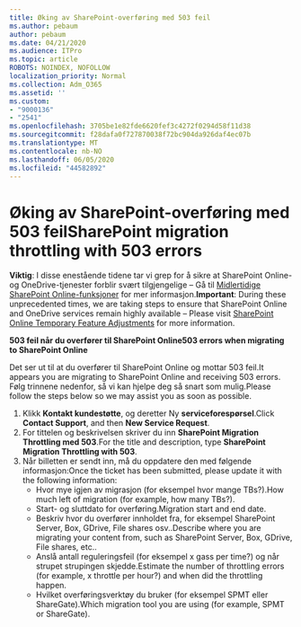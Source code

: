 ```yaml
---
title: Øking av SharePoint-overføring med 503 feil
ms.author: pebaum
author: pebaum
ms.date: 04/21/2020
ms.audience: ITPro
ms.topic: article
ROBOTS: NOINDEX, NOFOLLOW
localization_priority: Normal
ms.collection: Adm_O365
ms.assetid: ''
ms.custom:
- "9000136"
- "2541"
ms.openlocfilehash: 3705be1e82fde6620fef3c4272f0294d58f11d38
ms.sourcegitcommit: f28dafa0f727870038f72bc904da926daf4ec07b
ms.translationtype: MT
ms.contentlocale: nb-NO
ms.lasthandoff: 06/05/2020
ms.locfileid: "44582892"
---
```

# <a name="sharepoint-migration-throttling-with-503-errors"></a><span data-ttu-id="e8817-102">Øking av SharePoint-overføring med 503 feil</span><span class="sxs-lookup"><span data-stu-id="e8817-102">SharePoint migration throttling with 503 errors</span></span>

<span data-ttu-id="e8817-103">**Viktig**: I disse enestående tidene tar vi grep for å sikre at SharePoint Online-og OneDrive-tjenester forblir svært tilgjengelige – Gå til [Midlertidige SharePoint Online-funksjoner](https://aka.ms/ODSPAdjustments) for mer informasjon.</span><span class="sxs-lookup"><span data-stu-id="e8817-103">**Important**: During these unprecedented times, we are taking steps to ensure that SharePoint Online and OneDrive services remain highly available – Please visit [SharePoint Online Temporary Feature Adjustments](https://aka.ms/ODSPAdjustments) for more information.</span></span>

<span data-ttu-id="e8817-104">**503 feil når du overfører til SharePoint Online**</span><span class="sxs-lookup"><span data-stu-id="e8817-104">**503 errors when migrating to SharePoint Online**</span></span>

<span data-ttu-id="e8817-105">Det ser ut til at du overfører til SharePoint Online og mottar 503 feil.</span><span class="sxs-lookup"><span data-stu-id="e8817-105">It appears you are migrating to SharePoint Online and receiving 503 errors.</span></span> <span data-ttu-id="e8817-106">Følg trinnene nedenfor, så vi kan hjelpe deg så snart som mulig.</span><span class="sxs-lookup"><span data-stu-id="e8817-106">Please follow the steps below so we may assist you as soon as possible.</span></span> 

1. <span data-ttu-id="e8817-107">Klikk **Kontakt kundestøtte**, og deretter Ny **serviceforespørsel**.</span><span class="sxs-lookup"><span data-stu-id="e8817-107">Click **Contact Support**, and then **New Service Request**.</span></span>
2. <span data-ttu-id="e8817-108">For tittelen og beskrivelsen skriver du inn **SharePoint Migration Throttling med 503**.</span><span class="sxs-lookup"><span data-stu-id="e8817-108">For the title and description, type **SharePoint Migration Throttling with 503**.</span></span>
3. <span data-ttu-id="e8817-109">Når billetten er sendt inn, må du oppdatere den med følgende informasjon:</span><span class="sxs-lookup"><span data-stu-id="e8817-109">Once the ticket has been submitted, please update it with the following information:</span></span>
    - <span data-ttu-id="e8817-110">Hvor mye igjen av migrasjon (for eksempel hvor mange TBs?).</span><span class="sxs-lookup"><span data-stu-id="e8817-110">How much left of migration (for example, how many TBs?).</span></span>
    - <span data-ttu-id="e8817-111">Start- og sluttdato for overføring.</span><span class="sxs-lookup"><span data-stu-id="e8817-111">Migration start and end date.</span></span>
    - <span data-ttu-id="e8817-112">Beskriv hvor du overfører innholdet fra, for eksempel SharePoint Server, Box, GDrive, File shares osv..</span><span class="sxs-lookup"><span data-stu-id="e8817-112">Describe where you are migrating your content from, such as SharePoint Server, Box, GDrive, File shares, etc..</span></span>
    - <span data-ttu-id="e8817-113">Anslå antall reguleringsfeil (for eksempel x gass per time?) og når strupet strupingen skjedde.</span><span class="sxs-lookup"><span data-stu-id="e8817-113">Estimate the number of throttling errors (for example, x throttle per hour?) and when did the throttling happen.</span></span>
    - <span data-ttu-id="e8817-114">Hvilket overføringsverktøy du bruker (for eksempel SPMT eller ShareGate).</span><span class="sxs-lookup"><span data-stu-id="e8817-114">Which migration tool you are using (for example, SPMT or ShareGate).</span></span>


